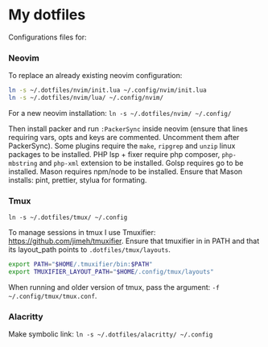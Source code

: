 # My dotfiles

Configurations files for:

### Neovim

To replace an already existing neovim configuration:
```bash
ln -s ~/.dotfiles/nvim/init.lua ~/.config/nvim/init.lua
ln -s ~/.dotfiles/nvim/lua/ ~/.config/nvim/
```
For a new neovim installation:
`ln -s ~/.dotfiles/nvim/ ~/.config/`

Then install packer and run `:PackerSync` inside neovim (ensure that lines requiring vars, opts and keys are commented. Uncomment them after PackerSync).
Some plugins require the `make`, `ripgrep` and `unzip` linux packages to be installed.
PHP lsp + fixer require php composer, `php-mbstring` and `php-xml` extension to be installed.
Golsp requires go to be installed.
Mason requires npm/node to be installed.
Ensure that Mason installs: pint, prettier, stylua for formating.

### Tmux

`ln -s ~/.dotfiles/tmux/ ~/.config`


To manage sessions in tmux I use Tmuxifier: https://github.com/jimeh/tmuxifier.
Ensure that tmuxifier in in PATH and that its layout_path points to `.dotfiles/tmux/layouts`.
```bash
export PATH="$HOME/.tmuxifier/bin:$PATH"
export TMUXIFIER_LAYOUT_PATH="$HOME/.config/tmux/layouts"
```
When running and older version of tmux, pass the argument: `-f ~/.config/tmux/tmux.conf`.

### Alacritty

Make symbolic link: `ln -s ~/.dotfiles/alacritty/ ~/.config`
